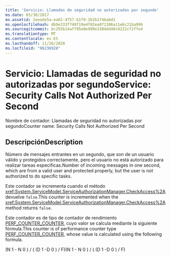 ```yaml
---
title: 'Servicio: Llamadas de seguridad no autorizadas por segundo'
ms.date: 03/30/2017
ms.assetid: 1eeade5a-ea62-4757-b1f9-1b1b1746abd1
ms.openlocfilehash: db9e333f740f19e4f82ea0f1306a11e6c21ba996
ms.sourcegitcommit: bc293b14af795e0e999e3304dd40c0222cf2ffe4
ms.translationtype: MT
ms.contentlocale: es-ES
ms.lasthandoff: 11/26/2020
ms.locfileid: "96236928"
---
```

# <a name="service-security-calls-not-authorized-per-second"></a><span data-ttu-id="4e7b5-102">Servicio: Llamadas de seguridad no autorizadas por segundo</span><span class="sxs-lookup"><span data-stu-id="4e7b5-102">Service: Security Calls Not Authorized Per Second</span></span>

<span data-ttu-id="4e7b5-103">Nombre de contador: Llamadas de seguridad no autorizadas por segundo</span><span class="sxs-lookup"><span data-stu-id="4e7b5-103">Counter name: Security Calls Not Authorized Per Second</span></span>  
  
## <a name="description"></a><span data-ttu-id="4e7b5-104">Descripción</span><span class="sxs-lookup"><span data-stu-id="4e7b5-104">Description</span></span>  

 <span data-ttu-id="4e7b5-105">Número de mensajes entrantes en un segundo, que son de un usuario válido y protegidos correctamente, pero el usuario no está autorizado para realizar tareas específicas.</span><span class="sxs-lookup"><span data-stu-id="4e7b5-105">Number of incoming messages in one second, which are from a valid user and protected properly, but the user is not authorized to do specific tasks.</span></span>  
  
 <span data-ttu-id="4e7b5-106">Este contador se incrementa cuando el método <xref:System.ServiceModel.ServiceAuthorizationManager.CheckAccess%2A> devuelve `false`.</span><span class="sxs-lookup"><span data-stu-id="4e7b5-106">This counter is incremented when the <xref:System.ServiceModel.ServiceAuthorizationManager.CheckAccess%2A> method returns `false`.</span></span>  
  
 <span data-ttu-id="4e7b5-107">Este contador es de tipo de contador de rendimiento [PERF_COUNTER_COUNTER](/previous-versions/windows/it-pro/windows-server-2003/cc740048(v=ws.10)), cuyo valor se calcula mediante la siguiente fórmula.</span><span class="sxs-lookup"><span data-stu-id="4e7b5-107">This counter is of performance counter type [PERF_COUNTER_COUNTER](/previous-versions/windows/it-pro/windows-server-2003/cc740048(v=ws.10)), whose value is calculated using the following formula.</span></span>  
  
 <span data-ttu-id="4e7b5-108">(N 1 - N 0 ) / ( (D 1 -D 0 ) / F)</span><span class="sxs-lookup"><span data-stu-id="4e7b5-108">(N 1 - N 0 ) / ( (D 1 -D 0 ) / F)</span></span>
